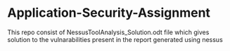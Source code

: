 # Application-Security-Assignment
This repo consist of NessusToolAnalysis_Solution.odt file which gives solution to the vulnarabilities present in the report generated using nessus
